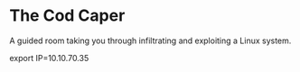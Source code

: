 # The Cod Caper

A guided room taking you through infiltrating and exploiting a Linux system.

export IP=10.10.70.35
